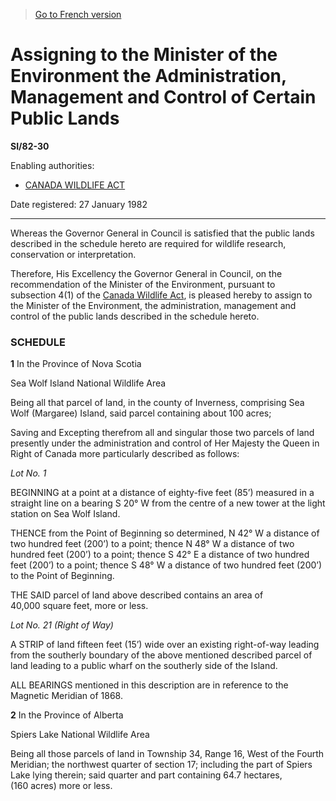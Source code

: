 > [Go to French version](/fr/Règlements/Textes%20réglementaires/82/30.md)

# Assigning to the Minister of the Environment the Administration, Management and Control of Certain Public Lands

**SI/82-30**

Enabling authorities: 
- [CANADA WILDLIFE ACT](/en/Acts/Revised%20Statutes%20of%20Canada/W/W-9.md)

Date registered: 27 January 1982

----------

Whereas the Governor General in Council is satisfied that the public lands described in the schedule hereto are required for wildlife research, conservation or interpretation.

Therefore, His Excellency the Governor General in Council, on the recommendation of the Minister of the Environment, pursuant to subsection 4(1) of the [Canada Wildlife Act](/en/Acts/Revised%20Statutes%20of%20Canada/W/W-9.md), is pleased hereby to assign to the Minister of the Environment, the administration, management and control of the public lands described in the schedule hereto.




### **SCHEDULE** 
**1** In the Province of Nova Scotia

Sea Wolf Island National Wildlife Area



Being all that parcel of land, in the county of Inverness, comprising Sea Wolf (Margaree) Island, said parcel containing about 100 acres;



Saving and Excepting therefrom all and singular those two parcels of land presently under the administration and control of Her Majesty the Queen in Right of Canada more particularly described as follows:



*Lot No. 1*



BEGINNING at a point at a distance of eighty-five feet (85’) measured in a straight line on a bearing S 20° W from the centre of a new tower at the light station on Sea Wolf Island.



THENCE from the Point of Beginning so determined, N 42° W a distance of two hundred feet (200’) to a point; thence N 48° W a distance of two hundred feet (200’) to a point; thence S 42° E a distance of two hundred feet (200’) to a point; thence S 48° W a distance of two hundred feet (200’) to the Point of Beginning.



THE SAID parcel of land above described contains an area of 40,000 square feet, more or less.



*Lot No. 21 (Right of Way)*



A STRIP of land fifteen feet (15’) wide over an existing right-of-way leading from the southerly boundary of the above mentioned described parcel of land leading to a public wharf on the southerly side of the Island.



ALL BEARINGS mentioned in this description are in reference to the Magnetic Meridian of 1868.




**2** In the Province of Alberta

Spiers Lake National Wildlife Area



Being all those parcels of land in Township 34, Range 16, West of the Fourth Meridian; the northwest quarter of section 17; including the part of Spiers Lake lying therein; said quarter and part containing 64.7 hectares, (160 acres) more or less.





